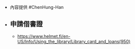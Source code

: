 - 內容提供 #ChenHung-Han
- ## 申請借書證
	- https://www.helmet.fi/en-US/Info/Using_the_library/Library_card_and_loans(950)